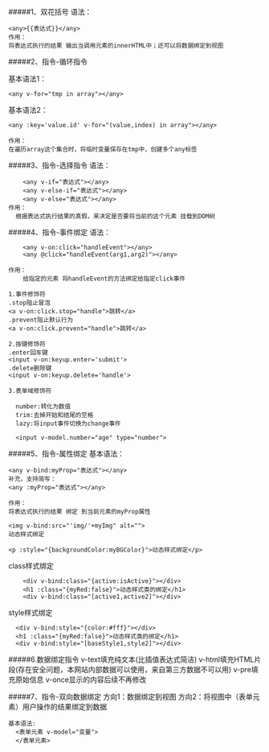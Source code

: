 #####1、双花括号
    语法：

    <any>{{表达式}}</any>
    作用：
    将表达式执行的结果 输出当调用元素的innerHTML中；还可以将数据绑定到视图

    

#####2、指令-循环指令

  基本语法1：

    <any v-for="tmp in array"></any>

  基本语法2：

    <any :key='value.id' v-for="(value,index) in array"></any>

    作用：
    在遍历array这个集合时，将临时变量保存在tmp中，创建多个any标签

#####3、指令-选择指令
    语法：

        <any v-if="表达式"></any>
        <any v-else-if="表达式"></any>
        <any v-else="表达式"></any>
    作用：
      根据表达式执行结果的真假，来决定是否要将当前的这个元素 挂载到DOM树


#####4、指令-事件绑定
    语法：

        <any v-on:click="handleEvent"></any>
        <any @click="handleEvent(arg1,arg2)"></any>

    作用：
        给指定的元素 将handleEvent的方法绑定给指定click事件

    1.事件修饰符
    .stop阻止冒泡
    <a v-on:click.stop="handle">跳转</a>
    .prevent阻止默认行为
    <a v-on:click.prevent="handle">跳转</a>

    2.按键修饰符
    .enter回车键
    <input v-on:keyup.enter='submit'>
    .delete删除键
    <input v-on:keyup.delete='handle'>

    3.表单域修饰符

      number:转化为数值
      trim:去掉开始和结尾的空格
      lazy:将input事件切换为change事件

      <input v-model.number="age" type="number">


#####5、指令-属性绑定
  基本语法： 

    <any v-bind:myProp="表达式"></any>
    补充，支持简写：
    <any :myProp="表达式"></any>

    作用：
    将表达式执行的结果 绑定 到当前元素的myProp属性

    <img v-bind:src="'img/'+myImg" alt="">
    动态样式绑定

    <p :style="{backgroundColor:myBGColor}">动态样式绑定</p>

   class样式绑定

        <div v-bind:class="{active:isActive}"></div>
        <h1 :class="{myRed:false}">动态样式类的绑定</h1>
        <div v-bind:class="[active1,active2]"></div>

   style样式绑定

      <div v-bind:style="{color:#fff}"></div>
      <h1 :class="{myRed:false}">动态样式类的绑定</h1>
      <div v-bind:style="[baseStyle1,style2]"></div>

#####6.数据绑定指令
    v-text填充纯文本(比插值表达式简洁)
    v-html填充HTML片段(存在安全问题，本网站内部数据可以使用，来自第三方数据不可以用)
    v-pre填充原始信息
    v-once显示的内容后续不再修改

#####7、指令-双向数据绑定
    方向1：数据绑定到视图
    方向2：将视图中（表单元素）用户操作的结果绑定到数据

    基本语法:
      <表单元素 v-model="变量">
      </表单元素>
